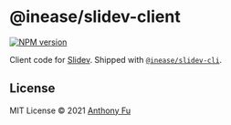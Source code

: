 # @inease/slidev-client

[![NPM version](https://img.shields.io/npm/v/@inease/slidev-client?color=3AB9D4&label=)](https://www.npmjs.com/package/@inease/slidev-client)

Client code for [Slidev](https://sli.dev). Shipped with [`@inease/slidev-cli`](https://www.npmjs.com/package/@inease/slidev-cli).

## License

MIT License © 2021 [Anthony Fu](https://github.com/antfu)

